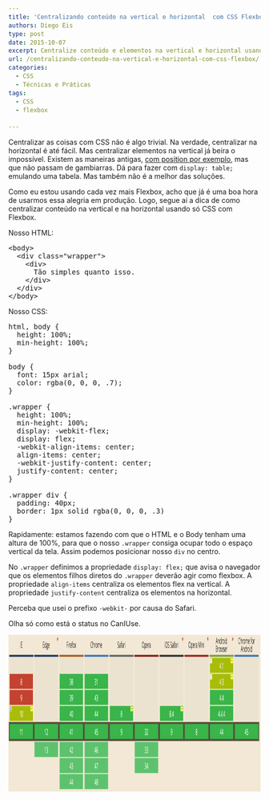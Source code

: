 ```yaml
---
title: 'Centralizando conteúdo na vertical e horizontal  com CSS Flexbox'
authors: Diego Eis
type: post
date: 2015-10-07
excerpt: Centralize conteúdo e elementos na vertical e horizontal usando Flexbox do CSS.
url: /centralizando-conteudo-na-vertical-e-horizontal-com-css-flexbox/
categories:
  - CSS
  - Técnicas e Práticas
tags:
  - CSS
  - flexbox

---
```

Centralizar as coisas com CSS não é algo trivial. Na verdade, centralizar na horizontal é até fácil. Mas centralizar elementos na vertical já beira o impossível. Existem as maneiras antigas, [com position por exemplo][1], mas que não passam de gambiarras. Dá para fazer com `display: table;` emulando uma tabela. Mas também não é a melhor das soluções.

Como eu estou usando cada vez mais Flexbox, acho que já é uma boa hora de usarmos essa alegria em produção. Logo, segue aí a dica de como centralizar conteúdo na vertical e na horizontal usando só CSS com Flexbox.



Nosso HTML:

<pre class="lang-html">&lt;body&gt;
  &lt;div class="wrapper"&gt;
    &lt;div&gt;
      Tão simples quanto isso.
    &lt;/div&gt;
  &lt;/div&gt;
&lt;/body&gt;
</pre>

Nosso CSS:

<pre class="lang-css">html, body {
  height: 100%;
  min-height: 100%;
}

body {
  font: 15px arial;
  color: rgba(0, 0, 0, .7);
}

.wrapper {
  height: 100%;
  min-height: 100%;
  display: -webkit-flex;
  display: flex;
  -webkit-align-items: center;
  align-items: center;
  -webkit-justify-content: center;
  justify-content: center;
}

.wrapper div {
  padding: 40px;
  border: 1px solid rgba(0, 0, 0, .3)
}
</pre>

Rapidamente: estamos fazendo com que o HTML e o Body tenham uma altura de 100%, para que o nosso `.wrapper` consiga ocupar todo o espaço vertical da tela. Assim podemos posicionar nosso `div` no centro.

No `.wrapper` definimos a propriedade `display: flex;` que avisa o navegador que os elementos filhos diretos do `.wrapper` deverão agir como flexbox. A propriedade `align-items` centraliza os elementos flex na vertical. A propriedade `justify-content` centraliza os elementos na horizontal.
  
Perceba que usei o prefixo `-webkit-` por causa do Safari.

Olha só como está o status no CanIUse.

<img src="https://raw.githubusercontent.com/diegoeis/tableless-static-images/master/2015/10/Screen-Shot-2015-10-07-at-2.50.22-PM.png" alt="Flexbox no Can I Use" width="1254" height="313" class="alignnone size-full wp-image-51607" />

 [1]: https://tableless.com.br/centralizando-um-objeto-na-horizontal-e-vertical-com-css/